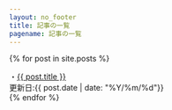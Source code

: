 ```yaml
---
layout: no_footer
title: 記事の一覧
pagename: 記事の一覧
---
```

{% for post in site.posts %}
<div class="post_link">
<div class="post_title">
・<a href="{{site.url}}{{ post.url }}">{{ post.title }}</a>
</div>
更新日:{{ post.date | date: "%Y/%m/%d"}} 
</div>
{% endfor %}
